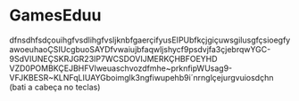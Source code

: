 # GamesEduu
dfnsdhfsdçouihgfvsdlihgfvsljknbfgaerçifyusEIPUbfkçjgiçuwsgilusgfçsioegfyawoeuhaoÇSIUcgbuoSAYDfvwaiujbfaqwljshycf9psdvjfa3çjebrqwYGC-9SdVIUNEÇSKRJGR23IP7WCSDOVIJMERKÇHBFOEYHD VZD0POMBKÇEJBHFVIweuaschvozdfmhe~prknfipWUsag9-VFJKBESR~KLNFqLIUAYGboimglk3ngfiwupehb9i´nrnglçejurgvuiosdçhn (bati a cabeça no teclas)
